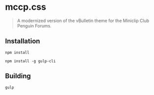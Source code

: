 # mccp.css
> A modernized version of the vBulletin theme for the Miniclip Club Penguin Forums.

## Installation
`npm install`

`npm install -g gulp-cli`

## Building
`gulp`
